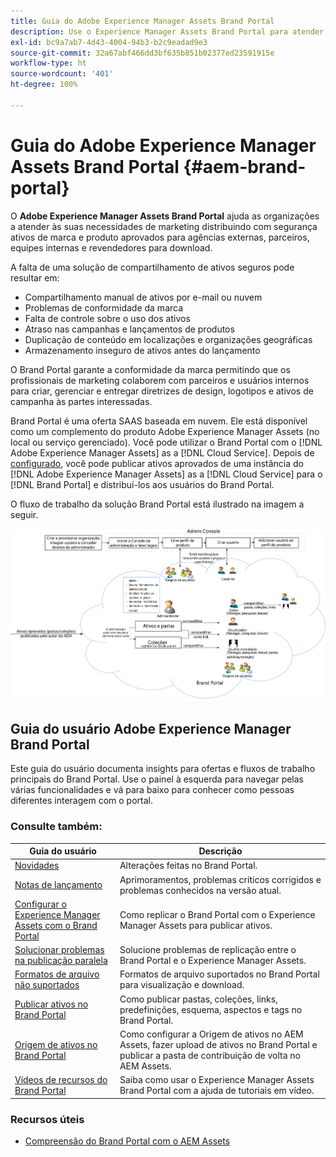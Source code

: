 ```yaml
---
title: Guia do Adobe Experience Manager Assets Brand Portal
description: Use o Experience Manager Assets Brand Portal para atender às necessidades de marketing distribuindo com segurança os ativos de marca e de produto aprovados para agências externas, parceiros, equipes internas e revendedores para download.
exl-id: bc9a7ab7-4d43-4004-94b3-b2c9eadad9e3
source-git-commit: 32a67abf466dd3bf635b851b02377ed23591915e
workflow-type: ht
source-wordcount: '401'
ht-degree: 100%

---
```


# Guia do Adobe Experience Manager Assets Brand Portal {#aem-brand-portal}

O **Adobe Experience Manager Assets Brand Portal** ajuda as organizações a atender às suas necessidades de marketing distribuindo com segurança ativos de marca e produto aprovados para agências externas, parceiros, equipes internas e revendedores para download.

A falta de uma solução de compartilhamento de ativos seguros pode resultar em:

* Compartilhamento manual de ativos por e-mail ou nuvem
* Problemas de conformidade da marca
* Falta de controle sobre o uso dos ativos
* Atraso nas campanhas e lançamentos de produtos
* Duplicação de conteúdo em localizações e organizações geográficas
* Armazenamento inseguro de ativos antes do lançamento

O Brand Portal garante a conformidade da marca permitindo que os profissionais de marketing colaborem com parceiros e usuários internos para criar, gerenciar e entregar diretrizes de design, logotipos e ativos de campanha às partes interessadas.

Brand Portal é uma oferta SAAS baseada em nuvem. Ele está disponível como um complemento do produto Adobe Experience Manager Assets (no local ou serviço gerenciado). Você pode utilizar o Brand Portal com o [!DNL Adobe Experience Manager Assets] as a [!DNL Cloud Service]. Depois de [configurado](https://experienceleague.adobe.com/pt-br/docs/experience-manager-cloud-service/content/assets/brand-portal/configure-aem-assets-with-brand-portal), você pode publicar ativos aprovados de uma instância do [!DNL Adobe Experience Manager Assets] as a [!DNL Cloud Service] para o [!DNL Brand Portal] e distribuí-los aos usuários do Brand Portal.

O fluxo de trabalho da solução Brand Portal está ilustrado na imagem a seguir.

![Fluxo de trabalho do Brand Portal](assets/BPWorkflow1.png)

## Guia do usuário Adobe Experience Manager Brand Portal

Este guia do usuário documenta insights para ofertas e fluxos de trabalho principais do Brand Portal. Use o painel à esquerda para navegar pelas várias funcionalidades e vá para baixo para conhecer como pessoas diferentes interagem com o portal.

### Consulte também:

| Guia do usuário | Descrição |
|--- |---|
| [Novidades](whats-new.md) | Alterações feitas no Brand Portal. |
| [Notas de lançamento](brand-portal-release-notes.md) | Aprimoramentos, problemas críticos corrigidos e problemas conhecidos na versão atual. |
| [Configurar o Experience Manager Assets com o Brand Portal](../using/configure-aem-assets-with-brand-portal.md) | Como replicar o Brand Portal com o Experience Manager Assets para publicar ativos. |
| [Solucionar problemas na publicação paralela](troubleshoot-parallel-publishing.md) | Solucione problemas de replicação entre o Brand Portal e o Experience Manager Assets. |
| [Formatos de arquivo não suportados](brand-portal-supported-formats.md) | Formatos de arquivo suportados no Brand Portal para visualização e download. |
| [Publicar ativos no Brand Portal](brand-portal-sharing-folders.md) | Como publicar pastas, coleções, links, predefinições, esquema, aspectos e tags no Brand Portal. |
| [Origem de ativos no Brand Portal](brand-portal-asset-sourcing.md) | Como configurar a Origem de ativos no AEM Assets, fazer upload de ativos no Brand Portal e publicar a pasta de contribuição de volta no AEM Assets. |
| [Vídeos de recursos do Brand Portal](https://experienceleague.adobe.com/pt-br?lang=pt-br&amp;tag=Brand+Portal#recommended/solutions/experience-manager) | Saiba como usar o Experience Manager Assets Brand Portal com a ajuda de tutoriais em vídeo. |

### Recursos úteis

* [Compreensão do Brand Portal com o AEM Assets](https://experienceleague.adobe.com/pt-br/docs/experience-manager-brand-portal/using/home)
